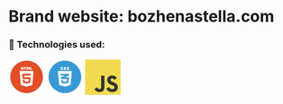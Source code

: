 # Brand website: bozhenastella.com

### 🎯 Technologies used: 

![HTML5](./resources/images/github/html2.png) ![CSS3](./resources/images/github/css.png) ![Vanilla JS](./resources/images/github/js.png)
